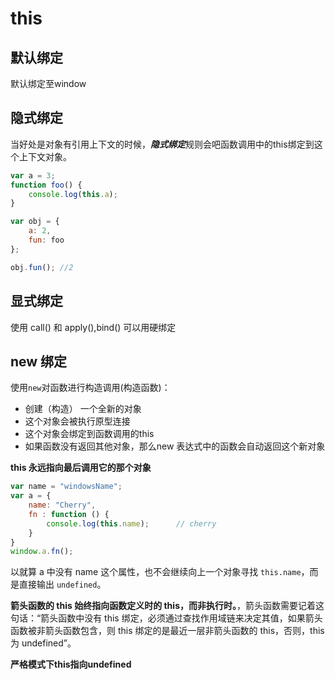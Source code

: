 # this

## 默认绑定

默认绑定至window

## 隐式绑定

当好处是对象有引用上下文的时候，***隐式绑定***规则会吧函数调用中的this绑定到这个上下文对象。

```javascript
var a = 3;
function foo() {
    console.log(this.a);
}

var obj = {
    a: 2,
    fun: foo
};

obj.fun(); //2
```

## 显式绑定

使用 call() 和 apply(),bind() 可以用硬绑定

## new 绑定

使用`new`对函数进行构造调用(构造函数)：

- 创建（构造） 一个全新的对象
- 这个对象会被执行原型连接
- 这个对象会绑定到函数调用的this
- 如果函数没有返回其他对象，那么new 表达式中的函数会自动返回这个新对象





**this 永远指向最后调用它的那个对象**

```js
var name = "windowsName";
var a = {
    name: "Cherry",
    fn : function () {
        console.log(this.name);      // cherry
    }
}
window.a.fn();
```
以就算 a 中没有 name 这个属性，也不会继续向上一个对象寻找 `this.name`，而是直接输出 `undefined`。

**箭头函数的 this 始终指向函数定义时的 this，而非执行时。**，箭头函数需要记着这句话：“箭头函数中没有 this 绑定，必须通过查找作用域链来决定其值，如果箭头函数被非箭头函数包含，则 this 绑定的是最近一层非箭头函数的 this，否则，this 为 undefined”。

**严格模式下this指向undefined**


